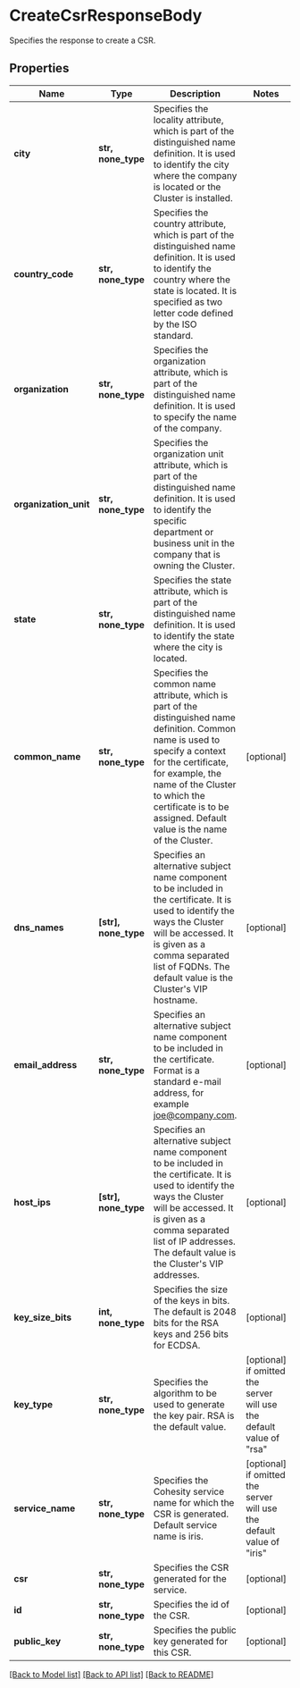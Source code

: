 # CreateCsrResponseBody

Specifies the response to create a CSR.

## Properties
Name | Type | Description | Notes
------------ | ------------- | ------------- | -------------
**city** | **str, none_type** | Specifies the locality attribute, which is part of the distinguished name definition. It is used to identify the city where the company is located or the Cluster is installed. | 
**country_code** | **str, none_type** | Specifies the country attribute, which is part of the distinguished name definition. It is used to identify the country where the state is located. It is specified as two letter code defined by the ISO standard. | 
**organization** | **str, none_type** | Specifies the organization attribute, which is part of the distinguished name definition. It is used to specify the name of the company. | 
**organization_unit** | **str, none_type** | Specifies the organization unit attribute, which is part of the distinguished name definition. It is used to identify the specific department or business unit in the company that is owning the Cluster. | 
**state** | **str, none_type** | Specifies the state attribute, which is part of the distinguished name definition. It is used to identify the state where the city is located. | 
**common_name** | **str, none_type** | Specifies the common name attribute, which is part of the distinguished name definition. Common name is used to specify a context for the certificate, for example, the name of the Cluster to which the certificate is to be assigned. Default value is the name of the Cluster. | [optional] 
**dns_names** | **[str], none_type** | Specifies an alternative subject name component to be included in the certificate. It is used to identify the ways the Cluster will be accessed. It is given as a comma separated list of FQDNs. The default value is the Cluster&#39;s VIP hostname. | [optional] 
**email_address** | **str, none_type** | Specifies an alternative subject name component to be included in the certificate. Format is a standard e-mail address, for example joe@company.com. | [optional] 
**host_ips** | **[str], none_type** | Specifies an alternative subject name component to be included in the certificate. It is used to identify the ways the Cluster will be accessed. It is given as a comma separated list of IP addresses. The default value is the Cluster&#39;s VIP addresses. | [optional] 
**key_size_bits** | **int, none_type** | Specifies the size of the keys in bits. The default is 2048 bits for the RSA keys and 256 bits for ECDSA. | [optional] 
**key_type** | **str, none_type** | Specifies the algorithm to be used to generate the key pair. RSA is the default value. | [optional]  if omitted the server will use the default value of "rsa"
**service_name** | **str, none_type** | Specifies the Cohesity service name for which the CSR is generated. Default service name is iris. | [optional]  if omitted the server will use the default value of "iris"
**csr** | **str, none_type** | Specifies the CSR generated for the service. | [optional] 
**id** | **str, none_type** | Specifies the id of the CSR. | [optional] 
**public_key** | **str, none_type** | Specifies the public key generated for this CSR. | [optional] 

[[Back to Model list]](../README.md#documentation-for-models) [[Back to API list]](../README.md#documentation-for-api-endpoints) [[Back to README]](../README.md)


